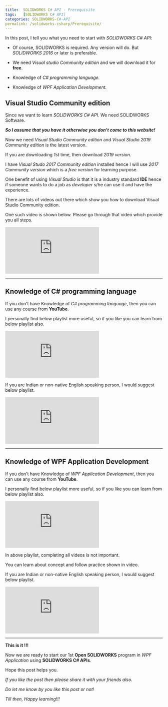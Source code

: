 ```yaml
---
title:  SOLIDWORKS C# API - Prerequisite
tags:   [SOLIDWORKS C# API]
categories: SOLIDWORKS-C#-API
permalink: /solidworks-csharp/Prerequisite/
---
```


In this post, I tell you what you need to start with *SOLIDWORKS C# API*:

  * Of course, SOLIDWORKS is required. Any version will do. But *SOLIDWORKS 2016* or later is preferable.

  * We need *Visual studio Community edition* and we will download it for **free**.

  * Knowledge of *C# programming language.*

  * Knowledge of *WPF Application Development.*

## Visual Studio Community edition

Since we want to learn *SOLIDWORKS C# API*. We need SOLIDWORKS Software.

***So I assume that you have it otherwise you don't come to this website!***

Now we need *Visual Studio Community edition* and *Visual Studio 2019 Community edition* is the latest version.

If you are downloading *1st* time, then download *2019 version*.

I have *Visual Studo 2017 Community edition* installed hence I will use *2017 Community version* which is a *free version* for learning purpose.

One benefit of using *Visual Studio* is that it is a industry standard **IDE** hence if someone wants to do a job as *developer* s/he can use it and have the experience.

There are lots of videos out there which show you how to download Visual Studio Community edition.

One such video is shown below. Please go through that video which provide you all steps.

<iframe src="https://www.youtube.com/embed/G1-Zfr9-3zs" frameborder="0" allowfullscreen></iframe>
<br>

---

## Knowledge of C# programming language

If you don't have Knowledge of *C# programming language*, then you can use any course from **YouTube**.

I personally find below playlist more useful, so if you like you can learn from below playlist also.

<iframe src="https://www.youtube.com/embed/videoseries?list=PLrW43fNmjaQVSmaezCeU-Hm4sMs2uKzYN" frameborder="0" allowfullscreen></iframe>
<br>

If you are Indian or non-native English speaking person, I would suggest below playlist.

<iframe src="https://www.youtube.com/embed/videoseries?list=PLI-F7ydFjNpAljf4yk-u6Is2-whx7uzIq" frameborder="0" allowfullscreen></iframe>
<br>

---

## Knowledge of WPF Application Development

If you don't have Knowledge of *WPF Application Development*, then you can use any course from **YouTube**.

I personally find below playlist more useful, so if you like you can learn from below playlist also.

<iframe src="https://www.youtube.com/embed/videoseries?list=PLrW43fNmjaQVYF4zgsD0oL9Iv6u23PI6M" frameborder="0" allowfullscreen></iframe>
<br>

In above playlist, completing all videos is not important.

You can learn about concept and follow practice shown in video.

If you are Indian or non-native English speaking person, I would suggest below playlist.

<iframe src="https://www.youtube.com/embed/videoseries?list=PLI-F7ydFjNpC2lJ6UI-ZA2FnwR3fiP1IZ" frameborder="0" allowfullscreen></iframe>
<br>

---

**This is it !!!**

Now we are ready to start our 1st **Open SOLIDWORKS** program in *WPF Application* using **SOLIDWORKS C# APIs**.

Hope this post helps you.

*If you like the post then please share it with your friends also.*

*Do let me know by you like this post or not!*

*Till then, Happy learning!!!*